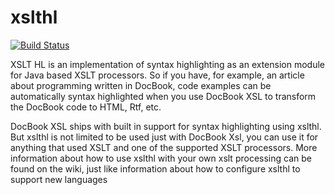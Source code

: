 # xslthl
[![Build Status](https://travis-ci.com/innovimax/xslthl.svg?branch=master)](https://travis-ci.com/innovimax/xslthl)

XSLT HL is an implementation of syntax highlighting as an extension module for Java based XSLT processors. So if you have, for example, an article about programming written in DocBook, code examples can be automatically syntax highlighted when you use DocBook XSL to transform the DocBook code to HTML, Rtf, etc.

DocBook XSL ships with built in support for syntax highlighting using xslthl. But xslthl is not limited to be used just with DocBook Xsl, you can use it for anything that used XSLT and one of the supported XSLT processors. More information about how to use xslthl with your own xslt processing can be found on the wiki, just like information about how to configure xslthl to support new languages
